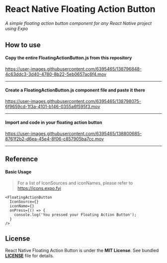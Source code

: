 # React Native Floating Action Button

###### A simple floating action button component for any React Native project using Expo

## How to use
#### Copy the entire FloatingActionButton.js from this repository

https://user-images.githubusercontent.com/6395465/138796848-4c63ddc3-3d40-4780-8b22-5eb0657ac6f4.mov

---

#### Create a FloatingActionButton.js component file and paste it there

https://user-images.githubusercontent.com/6395465/138798075-6f9659cd-1f3a-4101-b146-0355a6f595f3.mov

---

#### Import and code in your floating action button

https://user-images.githubusercontent.com/6395465/138800685-8761f2b2-d6ea-45e4-8f06-c857905ba7cc.mov

---

## Reference

#### Basic Usage
> For a list of IconSources and iconNames, please refer to https://icons.expo.fyi

```
<FloatingActionButton
  IconSource={}
  iconName={}
  onPress={() => {
    console.log('You pressed your Floating Action Button');
  }
/>
```

## License

React Native Floating Action Button is under the **MIT License**. See bundled <a href='https://github.com/cartagenae/react-native-floating-action-button/blob/main/LICENSE' alt='license file'>**LICENSE**</a> file for details.
